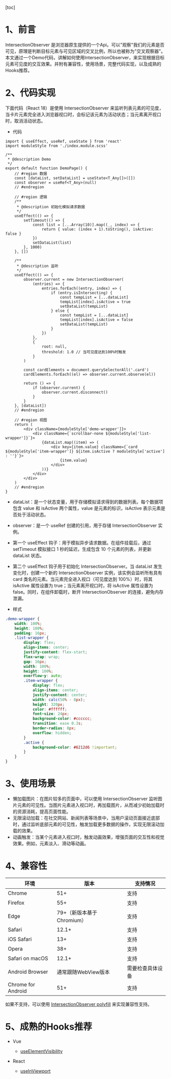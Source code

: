 [toc]

# 1、前言

IntersectionObserver 是浏览器原生提供的一个Api。可以"观察"我们的元素是否可见，原理是判断目标元素与可见区域的交叉比例，所以也被称为"交叉观察器"。本文通过一个Demo代码，讲解如何使用IntersectionObserver，来实现根据目标元素可见度的交互效果。并附有兼容性，使用场景，完整代码实现，以及成熟的Hooks推荐。

# 2、代码实现

下面代码（React 18）是使用 IntersectionObserver 来监听列表元素的可见度，当卡片元素完全进入浏览器视口时，会标记该元素为活动状态；当元素离开视口时，取消活动状态。

- 代码

```tsx
import { useEffect, useRef, useState } from 'react'
import moduleStyle from './index.module.scss'

/**
 * @description Demo
 */
export default function DemoPage() {
	// #region 数据
	const [dataList, setDataList] = useState<T_Any[]>([])
	const observer = useRef<T_Any>(null)
	// #endregion

	// #region 逻辑
	/**
	 * @description 初始化模拟请求数据
	 */
	useEffect(() => {
		setTimeout(() => {
			const list = [...Array(10)].map((_, index) => {
				return { value: (index + 1).toString(), isActive: false }
			})
			setDataList(list)
		}, 1000)
	}, [])

	/**
	 * @description 监听
	 */
	useEffect(() => {
		observer.current = new IntersectionObserver(
			(entries) => {
				entries.forEach((entry, index) => {
					if (entry.isIntersecting) {
						const tempList = [...dataList]
						tempList[index].isActive = true
						setDataList(tempList)
					} else {
						const tempList = [...dataList]
						tempList[index].isActive = false
						setDataList(tempList)
					}
				})
			},
			{
				root: null,
				threshold: 1.0 // 当可见度达到100%时触发
			}
		)

		const cardElements = document.querySelectorAll('.card')
		cardElements.forEach((el) => observer.current.observe(el))

		return () => {
			if (observer.current) {
				observer.current.disconnect()
			}
		}
	}, [dataList])
	// #endregion

	// #region 视图
	return (
		<div className={moduleStyle['demo-wrapper']}>
			<div className={`scrollbar-none ${moduleStyle['list-wrapper']}`}>
				{dataList.map((item) => (
					<div key={item.value} className={`card ${moduleStyle['item-wrapper']} ${item.isActive ? moduleStyle['active'] : ''}`}>
						{item.value}
					</div>
				))}
			</div>
		</div>
	)
	// #endregion
}
```

- dataList：是一个状态变量，用于存储模拟请求得到的数据列表。每个数据项包含 value 和 isActive 两个属性，value 是元素的标识，isActive 表示元素是否处于活动状态。
- observer：是一个 useRef 创建的引用，用于存储 IntersectionObserver 实例。
- 第一个 useEffect 钩子：用于模拟异步请求数据。在组件挂载后，通过 setTimeout 模拟接口 1 秒的延迟，生成包含 10 个元素的列表，并更新 dataList 状态。
- 第二个 useEffect 钩子用于初始化 IntersectionObserver。当 dataList 发生变化时，创建一个新的 IntersectionObserver 实例，该实例会监听所有具有 card 类名的元素。当元素完全进入视口（可见度达到 100%）时，将其 isActive 属性设置为 true；当元素离开视口时，将 isActive 属性设置为 false。同时，在组件卸载时，断开 IntersectionObserver 的连接，避免内存泄漏。

- 样式

```scss
.demo-wrapper {
	width: 100%;
	height: 100%;
	padding: 16px;
	.list-wrapper {
		display: flex;
		align-items: center;
		justify-content: flex-start;
		flex-wrap: wrap;
		gap: 16px;
		width: 100%;
		height: 100%;
		overflow-y: auto;
		.item-wrapper {
			display: flex;
			align-items: center;
			justify-content: center;
			width: calc(50% - 8px);
			height: 320px;
			color: #ffffff;
			font-size: 24px;
			background-color: #cccccc;
			transition: ease 0.3s;
			border-radius: 8px;
			overflow: hidden;
		}
		.active {
			background-color: #6212d6 !important;
		}
	}
}
```

# 3、使用场景

- 懒加载图片：在图片较多的页面中，可以使用 IntersectionObserver 监听图片元素的可见性。当图片元素进入视口时，再加载图片，从而减少初始加载时的资源消耗，提高页面性能。
- 无限滚动加载：在社交网站、新闻列表等场景中，当用户滚动页面接近底部时，通过监听底部元素的可见性，触发加载更多数据的操作，实现无限滚动加载的效果。
- 动画触发：当某个元素进入视口时，触发动画效果，增强页面的交互性和视觉效果。例如，元素淡入、滑动等动画。

# 4、兼容性

|环境|版本|支持情况|
|--|--|--|
|Chrome|51+|支持|
|Firefox|55+|支持|
|Edge|79+（新版本基于Chromium）|支持|
|Safari|12.1+|支持|
|iOS Safari|13+|支持|
|Opera|38+|支持|
|Safari on macOS|12.1+|支持|
|Android Browser|通常跟随WebView版本|需要检查具体设备|
|Chrome for Android|51+|支持|

如果不支持，可以使用 [IntersectionObserver polyfill](https://www.npmjs.com/package/intersection-observer) 来实现兼容性支持。

# 5、成熟的Hooks推荐

- Vue
  - [useElementVisibility](https://vueuse.nodejs.cn/core/useElementVisibility/)

- React
  - [useInViewport](https://ahooks.js.org/hooks/use-in-viewport)
